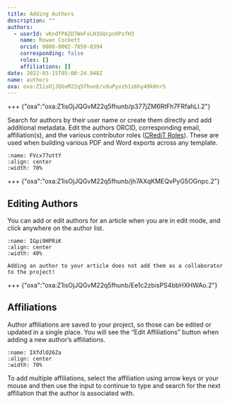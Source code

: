 ```yaml
---
title: Adding Authors
description: ""
authors:
  - userId: vKndfPAZO7WeFxLH1GQcpnXPzfH3
    name: Rowan Cockett
    orcid: 0000-0002-7859-8394
    corresponding: false
    roles: []
    affiliations: []
date: 2022-03-15T05:00:24.948Z
name: authors
oxa: oxa:Z1isOjJQGvM22q5fhunb/vXuPyvzh1s6hy49k0nrS
---
```


+++ {"oxa":"oxa:Z1isOjJQGvM22q5fhunb/p377jZM6RtFh7FRfahLI.2"}

Search for authors by their user name or create them directly and add additional metadata. Edit the authors ORCID, corresponding email, affiliation(s), and the various contributor roles ([CRediT Roles](https://casrai.org/credit/)). These are used when building various PDF and Word exports across any template.

```{figure} images/Z1isOjJQGvM22q5fhunb-ssL7lufk409dGJ2Qb6r0-v1.gif
:name: FVcx77ottY
:align: center
:width: 70%
```

+++ {"oxa":"oxa:Z1isOjJQGvM22q5fhunb/jh7AXqKMEQvPyG5OGnpc.2"}

## Editing Authors

You can add or edit authors for an article when you are in edit mode, and click anywhere on the author list.

```{figure} images/Z1isOjJQGvM22q5fhunb-AM3aJvN6YUkQPRoZWoRg-v1.png
:name: IGpi9HPRiK
:align: center
:width: 40%
```

````{warning}
Adding an author to your article does not add them as a collaborator to the project!

````

+++ {"oxa":"oxa:Z1isOjJQGvM22q5fhunb/Ee1c2zbisPS4bbHXHWAo.2"}

## Affiliations

Author affiliations are saved to your project, so those can be edited or updated in a single place. You will see the “Edit Affiliations” button when adding a new author’s affiliations.

```{figure} images/Z1isOjJQGvM22q5fhunb-UjRFdgVs5OTnZQApy2Yx-v1.png
:name: IXfdlO26Za
:align: center
:width: 70%
```

To add multiple affiliations, select the affiliation using arrow keys or your mouse and then use the input to continue to type and search for the next affiliation that the author is associated with.


